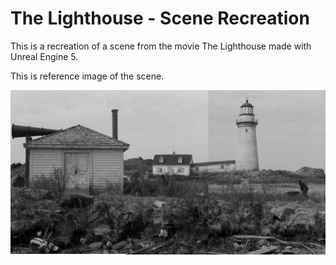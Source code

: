 # The Lighthouse - Scene Recreation

This is a recreation of a scene from the movie The Lighthouse made with Unreal Engine 5.

This is reference image of the scene.

![Reference Image of The Lighthouse scene](./Scene.png)